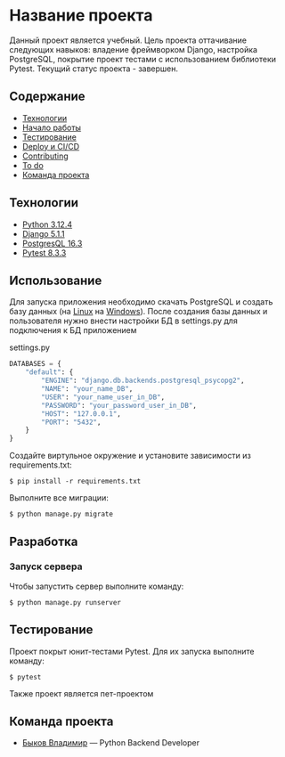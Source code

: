 # Название проекта
Данный проект является учебный. Цель проекта оттачивание следующих навыков: владение фреймворком Django, настройка PostgreSQL, покрытие проект тестами с использованием библиотеки Pytest. 
Текущий статус проекта - завершен.

## Содержание
- [Технологии](#технологии)
- [Начало работы](#начало-работы)
- [Тестирование](#тестирование)
- [Deploy и CI/CD](#deploy-и-ci/cd)
- [Contributing](#contributing)
- [To do](#to-do)
- [Команда проекта](#команда-проекта)

## Технологии
- [Python 3.12.4](https://www.python.org/downloads/release/python-3124/)
- [Django 5.1.1](https://docs.djangoproject.com/en/5.1/)
- [PostgresQL 16.3](https://www.postgresql.org/docs/16/index.html)
- [Pytest 8.3.3](https://docs.pytest.org/en/stable/contents.html)

## Использование
Для запуска приложения необходимо скачать PostgreSQL и создать базу данных (на [Linux](https://www.nic.ru/help/kak-ustanovit6-postgresql_11163.html) на [Windows](https://docs.rkeeper.ru/rk7/7.7.0/ru/ustanovka-postgresql-na-windows-29421153.html)).
После создания базы данных и пользователя нужно внести настройки БД в settings.py для подключения к БД приложением

settings.py
```python
DATABASES = {
    "default": {
        "ENGINE": "django.db.backends.postgresql_psycopg2",
        "NAME": "your_name_DB",
        "USER": "your_name_user_in_DB",
        "PASSWORD": "your_password_user_in_DB",
        "HOST": "127.0.0.1",
        "PORT": "5432",
    }
}
```

Создайте виртульное окружение и установите зависимости из requirements.txt:
```shell
$ pip install -r requirements.txt
```

Выполните все миграции:
```shell
$ python manage.py migrate
```

## Разработка

### Запуск сервера
Чтобы запустить сервер выполните команду:
```shell
$ python manage.py runserver
```

## Тестирование
Проект покрыт юнит-тестами Pytest. Для их запуска выполните команду:
```shell
$ pytest
```

Также проект является пет-проектом

## Команда проекта

- [Быков Владимир](https://t.me/ReBiwer) — Python Backend Developer
 
